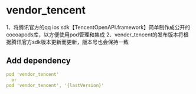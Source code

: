 # vendor_tencent
  1、将腾讯官方的qq ios sdk【TencentOpenAPI.framework】简单制作成公开的cocoapods库，以方便使用pod管理和集成
  2、vender_tencent的发布版本将根据腾讯官方sdk版本更新而更新，版本号也会保持一致
  
 ## Add dependency

```yaml
pod 'vendor_tencent'
  or
pod 'vendor_tencent', '{lastVersion}'
```
